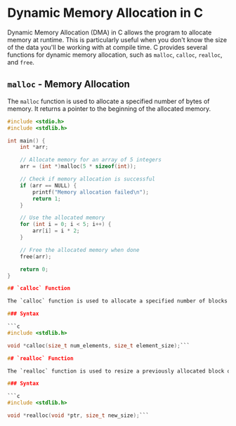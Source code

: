 # Dynamic Memory Allocation in C

Dynamic Memory Allocation (DMA) in C allows the program to allocate memory at runtime. This is particularly useful when you don't know the size of the data you'll be working with at compile time. C provides several functions for dynamic memory allocation, such as `malloc`, `calloc`, `realloc`, and `free`.

## `malloc` - Memory Allocation

The `malloc` function is used to allocate a specified number of bytes of memory. It returns a pointer to the beginning of the allocated memory.

```c
#include <stdio.h>
#include <stdlib.h>

int main() {
    int *arr;

    // Allocate memory for an array of 5 integers
    arr = (int *)malloc(5 * sizeof(int));

    // Check if memory allocation is successful
    if (arr == NULL) {
        printf("Memory allocation failed\n");
        return 1;
    }

    // Use the allocated memory
    for (int i = 0; i < 5; i++) {
        arr[i] = i * 2;
    }

    // Free the allocated memory when done
    free(arr);

    return 0;
}

## `calloc` Function

The `calloc` function is used to allocate a specified number of blocks of memory, each with a specified number of bytes. It initializes the allocated memory to zero.

### Syntax

```c
#include <stdlib.h>

void *calloc(size_t num_elements, size_t element_size);```

## `realloc` Function

The `realloc` function is used to resize a previously allocated block of memory. It takes two arguments: a pointer to the previously allocated memory block and the new size for the block.

### Syntax

```c
#include <stdlib.h>

void *realloc(void *ptr, size_t new_size);```
